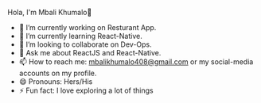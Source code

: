   Hola, I'm Mbali Khumalo👋



- 🔭 I’m currently working on Resturant App.
- 🌱 I’m currently learning React-Native.
- 👯 I’m looking to collaborate on Dev-Ops.
- 💬 Ask me about ReactJS and React-Native.
- 📫 How to reach me: mbalikhumalo408@gmail.com or my social-media accounts on my profile.
- 😄 Pronouns: Hers/His
- ⚡ Fun fact: I love exploring a lot of things
